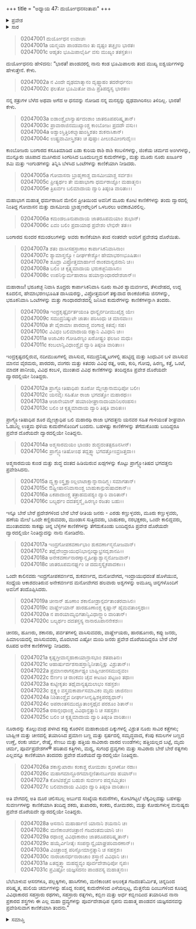 +++
title = "ಅಧ್ಯಾಯ 47: ದುರ್ಯೋಧನಸಂತಾಪಃ"
+++

<details><summary>ಪ್ರವೇಶ</summary>


।।   ಓಂ ಓಂ ನಮೋ ನಾರಾಯಣಾಯ।।   ಶ್ರೀ ವೇದವ್ಯಾಸಾಯ ನಮಃ ।।

ಶ್ರೀ ಕೃಷ್ಣದ್ವೈಪಾಯನ ವೇದವ್ಯಾಸ ವಿರಚಿತ  

**ಶ್ರೀ ಮಹಾಭಾರತ**

**ಸಭಾ ಪರ್ವ**

**ದ್ಯೂತ ಪರ್ವ**

**ಅಧ್ಯಾಯ 47**

</details>


<details><summary>ಸಾರ</summary>

ಭೂಮಿಪಾಲರು ಪಾಂಡವರಿಗಾಗಿ ತಂದ ಮುಖ್ಯ ಐಶ್ವರ್ಯಗಳನ್ನು ದುರ್ಯೋಧನನು ವರ್ಣಿಸಿದುದು (1-31).

</details>


> 02047001 ದುರ್ಯೋಧನ ಉವಾಚ।  
02047001a ಯನ್ಮಯಾ ಪಾಂಡವಾನಾಂ ತು ದೃಷ್ಟಂ ತಚ್ಛೃಣು ಭಾರತ।  
02047001c ಆಹೃತಂ ಭೂಮಿಪಾಲೈರ್ಹಿ ವಸು ಮುಖ್ಯಂ ತತಸ್ತತಃ।।

ದುರ್ಯೋಧನನು ಹೇಳಿದನು: “ಭಾರತ! ಪಾಂಡವರಲ್ಲಿ ನಾನು ಕಂಡ ಭೂಮಿಪಾಲರು ತಂದ ಮುಖ್ಯ ಐಶ್ವರ್ಯಗಳನ್ನು ಹೇಳುತ್ತೇನೆ. ಕೇಳು.

> 02047002a ನ ವಿಂದೇ ದೃಢಮಾತ್ಮಾನಂ ದೃಷ್ಟ್ವಾಹಂ ತದರೇರ್ಧನಂ।  
02047002c ಫಲತೋ ಭೂಮಿತೋ ವಾಪಿ ಪ್ರತಿಪದ್ಯಸ್ವ ಭಾರತ।।

ನನ್ನ ಶತ್ರುಗಳ ಬೆಳೆದ ಅಥವಾ ಅಗೆದ ಆ ಧನವನ್ನು ನೋಡಿದ ನನ್ನ ಮನಸ್ಸನ್ನು ಧೃಢವಾಗಿರಿಸಲು ತಿಳಿದಿಲ್ಲ. ಭಾರತ! ಕೇಳು.

> 02047003a ಐಡಾಂಶ್ಚೈಲಾನ್ವಾರ್ಷದಂಶಾಂ ಜಾತರೂಪಪರಿಷ್ಕೃತಾನ್।   
02047003c ಪ್ರಾವಾರಾಜಿನಮುಖ್ಯಾಂಶ್ಚ ಕಾಂಬೋಜಃ ಪ್ರದದೌ ವಸು।।  
02047004a ಅಶ್ವಾಂಸ್ತಿತ್ತಿರಿಕಲ್ಮಾಷಾಂಸ್ತ್ರಿಶತಂ ಶುಕನಾಸಿಕಾನ್।  
02047004c ಉಷ್ಟ್ರವಾಮೀಸ್ತ್ರಿಶತಂ ಚ ಪುಷ್ಟಾಃ ಪೀಲುಶಮೀಂಗುದೈಃ।।

ಕಾಂಬೋಜರು ಬಂಗಾರದ ಕಸೂತಿಮಾಡಿದ ಏಡಾ ಕುರಿಯ ರಾಶಿ ರಾಶಿ ಕಂಬಳಿಗಳನ್ನು, ಜಿಂಕೆಯ ಚರ್ಮದ ಅಂಗಿಗಳನ್ನು, ಮುನ್ನೂರು ಚೂಪಾದ ಮೂಗಿರುವ ಸಿಂಗರಿಸಿದ ಬೂದುಬಣ್ಣದ ಕುದುರೆಗಳನ್ನು, ಮತ್ತು ಮೂರು ನೂರು ಖರ್ಜೂರ ಶಮಿ ಮತ್ತು ಇಂಗುಡಗಳನ್ನು ತಿನ್ನಿಸಿ ಬೆಳಸಿದ ಒಂಟೆಗಳನ್ನು ಕಾಣಿಕೆಯಾಗಿ ನೀಡಿದರು.

> 02047005a ಗೋವಾಸನಾ ಬ್ರಾಹ್ಮಣಾಶ್ಚ ದಾಸಮೀಯಾಶ್ಚ ಸರ್ವಶಃ।  
02047005c ಪ್ರೀತ್ಯರ್ಥಂ ತೇ ಮಹಾಭಾಗಾ ಧರ್ಮರಾಜ್ಞೋ ಮಹಾತ್ಮನಃ।  
02047005e ತ್ರಿಖರ್ವಂ ಬಲಿಮಾದಾಯ ದ್ವಾರಿ ತಿಷ್ಠಂತಿ ವಾರಿತಾಃ।।

ಮಹಾಭಾಗ ಮಹಾತ್ಮ ಧರ್ಮರಾಜನ ಮೇಲಿನ ಪ್ರೀತಿಯಿಂದ ಅವನಿಗೆ ಮೂರು ಕೋಟಿ ಕಾಣಿಕೆಗಳನ್ನು ತಂದು ದ್ವಾರದಲ್ಲಿ ನಿಂತಿದ್ದ ಗೋವಾಸನ ಮತ್ತು ದಾಸಮೀಯ ಬ್ರಾಹ್ಮಣರೆಲ್ಲರಿಗೆ ಒಳಬರಲು ಅವಕಾಶವಿರಲಿಲ್ಲ.

> 02047006a ಕಮಂಡಲೂನುಪಾದಾಯ ಜಾತರೂಪಮಯಾಂ ಶುಭಾನ್।  
02047006c ಏವಂ ಬಲಿಂ ಪ್ರದಾಯಾಥ ಪ್ರವೇಶಂ ಲೇಭಿರೇ ತತಃ।।

ಬಂಗಾರದ ಸುಂದರ ಕಮಂಡಲುಗಳನ್ನು ಅವರು ಕಾಣಿಕೆಯಾಗಿ ತಂದ ನಂತರವೇ ಅವರಿಗೆ ಪ್ರವೇಶವು ದೊರೆಯಿತು.

> 02047007a ಶತಂ ದಾಸೀಸಹಸ್ರಾಣಾಂ ಕಾರ್ಪಾಸಿಕನಿವಾಸಿನಾಂ।  
02047007c ಶ್ಯಾಮಾಸ್ತನ್ವ್ಯೋ ದೀರ್ಘಕೇಶ್ಯೋ ಹೇಮಾಭರಣಭೂಷಿತಾಃ।  
02047007e ಶೂದ್ರಾ ವಿಪ್ರೋತ್ತಮಾರ್ಹಾಣಿ ರಾಂಕವಾನ್ಯಜಿನಾನಿ ಚ।।  
02047008a ಬಲಿಂ ಚ ಕೃತ್ಸ್ನಮಾದಾಯ ಭರುಕಚ್ಛನಿವಾಸಿನಃ।  
02047008c ಉಪನಿನ್ಯುರ್ಮಹಾರಾಜ ಹಯಾನ್ಗಾಂಧಾರದೇಶಜಾನ್।।

ಮಹಾರಾಜ! ಭರೂಕಚ್ಛ ನಿವಾಸಿ ಶೂದ್ರರು ಕಾರ್ಪಾಸಿಕನಿವಾಸಿ ನೂರು ಸಾವಿರ ಶ್ಯಾಮವರ್ಣದ, ತೆಳುದೇಹದ, ಉದ್ದ ಕೂದಲಿನ, ಹೇಮಾಭರಣಭೂಷಿತ ದಾಸಿಯರನ್ನು, ವಿಪ್ರೋತ್ತಮರಿಗೆ ತಕ್ಕುದಾದ ರಾಂಕಜಿಂಕೆಯ ಜಿನಗಳನ್ನು, ಭರೂಕನಿವಾಸಿ ಒಂಟೆಗಳನ್ನು ಮತ್ತು ಗಾಂಧಾರದೇಶದಲ್ಲಿ ಜನಿಸಿದ ಕುದುರೆಗಳನ್ನು ಕಾಣಿಕೆಗಳನ್ನಾಗಿ ತಂದರು.

> 02047009a ಇಂದ್ರಕೃಷ್ಟೈರ್ವರ್ತಯಂತಿ ಧಾನ್ಯೈರ್ನದೀಮುಖೈಶ್ಚ ಯೇ।   
02047009c ಸಮುದ್ರನಿಷ್ಕುಟೇ ಜಾತಾಃ ಪರಿಸಿಂಧು ಚ ಮಾನವಾಃ।।  
02047010a ತೇ ವೈರಾಮಾಃ ಪಾರದಾಶ್ಚ ವಂಗಾಶ್ಚ ಕಿತವೈಃ ಸಹ।  
02047010c ವಿವಿಧಂ ಬಲಿಮಾದಾಯ ರತ್ನಾನಿ ವಿವಿಧಾನಿ ಚ।।  
02047011a ಅಜಾವಿಕಂ ಗೋಹಿರಣ್ಯಂ ಖರೋಷ್ಟ್ರಂ ಫಲಜಂ ಮಧು।  
02047011c ಕಂಬಲಾನ್ವಿವಿಧಾಂಶ್ಚೈವ ದ್ವಾರಿ ತಿಷ್ಠಂತಿ ವಾರಿತಾಃ।।

ಇಂದ್ರಕೃಷ್ಟದಲ್ಲಿರುವ, ನದೀಮುಖಗಳಲ್ಲಿ ವಾಸಿಸುವ, ಸಮುದ್ರನಿಷ್ಕೃಟಗಳಲ್ಲಿ ಹುಟ್ಟಿದ್ದ ಮತ್ತು ಸಿಂಧುವಿನ ಬಳಿ ವಾಸಿಸುವ ಮಾನವ ವೈರಮರು, ಪಾರದರು, ವಂಗರು ಮತ್ತು ಕಿತವರು ವಿವಿಧ ರತ್ನ, ಆಡು, ಕುರಿ, ಗೋವು, ಹಿರಣ್ಯ, ಕತ್ತೆ, ಒಂಟೆ, ಮಾದಕ ಪಾನೀಯ, ವಿವಿಧ ಕಂಬಳಿ, ಮುಂತಾದ ವಿವಿಧ ಕಾಣಿಕೆಗಳನ್ನು ತಂದಿದ್ದರೂ ಪ್ರವೇಶ ದೊರೆಯದೇ ದ್ವಾರದಲ್ಲಿಯೇ ನಿಂತಿದ್ದರು.

> 02047012a ಪ್ರಾಗ್ಜ್ಯೋತಿಷಾಧಿಪಃ ಶೂರೋ ಮ್ಲೇಚ್ಛಾನಾಮಧಿಪೋ ಬಲೀ।  
02047012c ಯನವೈಃ ಸಹಿತೋ ರಾಜಾ ಭಗದತ್ತೋ ಮಹಾರಥಃ।।  
02047013a ಆಜಾನೇಯಾನ್ ಹಯಾಂಶೀಘ್ರಾನಾದಾಯಾನಿಲರಂಹಸಃ।   
02047013c ಬಲಿಂ ಚ ಕೃತ್ಸ್ನಮಾದಾಯ ದ್ವಾರಿ ತಿಷ್ಠತಿ ವಾರಿತಃ।।

ಪ್ರಾಗ್ಜ್ಯೋತಿಷಾಧಿಪ ಶೂರ ಮ್ಲೇಚ್ಛಾಧಿಪ ಬಲಿ ಮಹಾರಥಿ ರಾಜಾ ಭಗದತ್ತನು ಯನವರ ಸಹಿತ ಗಾಳಿಯಂತೆ ಶೀಘ್ರವಾಗಿ ಓಡಬಲ್ಲ ಉತ್ತಮ ಥಳಿಯ ಕುದುರೆಗಳೊಂದಿಗೆ ಬಂದನು. ಬಹಳಷ್ಟು ಕಾಣಿಕೆಗಳನ್ನು ತೆಗೆದುಕೊಂಡು ಬಂದಿದ್ದರೂ ಪ್ರವೇಶ ದೊರೆಯದೇ ದ್ವಾರದಲ್ಲಿಯೇ ನಿಂತಿದ್ದನು.

> 02047014a ಅಶ್ಮಸಾರಮಯಂ ಭಾಂಡಂ ಶುದ್ಧದಂತತ್ಸರೂನಸೀನ್।  
02047014c ಪ್ರಾಗ್ಜ್ಯೋತಿಷೋಽಥ ತದ್ದತ್ತ್ವಾ ಭಗದತ್ತೋಽವ್ರಜತ್ತದಾ।।

ಅಶ್ಮಸಾರಮಯ ಕುಂಡ ಮತ್ತು ಶುದ್ಧ ದಂತದ ಹಿಡಿಯಿರುವ ಖಡ್ಗಗಳನ್ನು ಕೊಟ್ಟು ಪ್ರಾಗ್ಜ್ಯೋತಿಷದ ಭಗದತ್ತನು ಪ್ರವೇಶಿಸಿದನು.

> 02047015a ದ್ವ್ಯಕ್ಷಾಂಸ್ತ್ರ್ಯಕ್ಷಾಽಲ್ಲಲಾಟಾಕ್ಷಾನ್ನಾನಾದಿಗ್ಭ್ಯಃ ಸಮಾಗತಾನ್।  
02047015c ಔಷ್ಣೀಷಾನನಿವಾಸಾಂಶ್ಚ ಬಾಹುಕಾನ್ಪುರುಷಾದಕಾನ್।।  
02047016a ಏಕಪಾದಾಂಶ್ಚ ತತ್ರಾಹಮಪಶ್ಯಂ ದ್ವಾರಿ ವಾರಿತಾನ್।  
02047016c ಬಲ್ಯರ್ಥಂ ದದತಸ್ತಸ್ಮೈ ಹಿರಣ್ಯಂ ರಜತಂ ಬಹು।।

ಇನ್ನೂ ಬೇರೆ ಬೇರೆ ಪ್ರದೇಶಗಳಿಂದ ಬೇರೆ ಬೇರೆ ರೀತಿಯ ಜನರು - ಎರಡು ಕಣ್ಣುಳ್ಳವರು, ಮೂರು ಕಣ್ಣುಳ್ಳವರು, ಹಣೆಯ ಮೇಲೆ ಒಂದೇ ಕಣ್ಣಿರುವವರು, ಮುಂಡಾಸ ಸುತ್ತಿದವರು, ಬಾಹುಕರು, ನರಭಕ್ಷಕರು, ಒಂದೇ ಕಾಲಿದ್ದವರು, ಮುಂತಾದವರು ಸಾಕಷ್ಟು ಚಿನ್ನ ಬೆಳ್ಳಿಗಳ ಕಾಣಿಕೆಗಳನ್ನು ತೆಗೆದುಕೊಂಡು ಬಂದಿದ್ದರೂ ಪ್ರವೇಶ ದೊರೆಯದೇ ದ್ವಾರದಲ್ಲಿಯೇ ನಿಂತಿದ್ದುದನ್ನು ನಾನು ನೋಡಿದೆನು.

> 02047017a ಇಂದ್ರಗೋಪಕವರ್ಣಾಭಾಂ ಶುಕವರ್ಣಾನ್ಮನೋಜವಾನ್।  
02047017c ತಥೈವೇಂದ್ರಾಯುಧನಿಭಾನ್ಸಂಧ್ಯಾಭ್ರಸದೃಶಾನಪಿ।।  
02047018a ಅನೇಕವರ್ಣಾನಾರಣ್ಯಾನ್ಗೃಹೀತ್ವಾಶ್ವಾನ್ಮನೋಜವಾನ್।  
02047018c ಜಾತರೂಪಮನರ್ಘ್ಯಂ ಚ ದದುಸ್ತಸ್ಯೈಕಪಾದಕಾಃ।।

ಒಂದೇ ಕಾಲಿನವರು ಇಂದ್ರಗೋಪಕವರ್ಣದ, ಶುಕವರ್ಣದ, ಮನೋವೇಗದ, ಇಂದ್ರಾಯುಧದಂತೆ ಹೊಳೆಯುವ, ಸಂಧ್ಯೆಯ ಆಕಾಶದಂತಿರುವ ಅನೇಕವರ್ಣದ ಮನೋವೇಗದ ಹಲವಾರು ಅಶ್ವಗಳನ್ನು ಅಮೂಲ್ಯ ಚಿನ್ನಗಳೊಂದಿಗೆ ಅವನಿಗೆ ತಂದೊಪ್ಪಿಸಿದರು.

> 02047019a ಚೀನಾನ್ ಹೂಣಾಂ ಶಕಾನೋಡ್ರಾನ್ಪರ್ವತಾಂತರವಾಸಿನಃ।   
02047019c ವಾರ್ಷ್ಣೇಯಾನ್ ಹಾರಹೂಣಾಂಶ್ಚ ಕೃಷ್ಣಾನ್ ಹೈಮವತಾಂಸ್ತಥಾ।।  
02047020a ನ ಪಾರಯಾಮ್ಯಭಿಗತಾನ್ವಿವಿಧಾನ್ದ್ವಾರಿ ವಾರಿತಾನ್।  
02047020c ಬಲ್ಯರ್ಥಂ ದದತಸ್ತಸ್ಯ ನಾನಾರೂಪಾನನೇಕಶಃ।।

ಚೀನರು, ಹೂಣರು, ಶಕಾನರು, ಪರ್ವತಗಳಲ್ಲಿ ವಾಸಿಸುವವರು, ವಾರ್ಷ್ಣೇಯರು, ಹಾರಹೂಣರು, ಕಪ್ಪು ಜನರು, ಹಿಮಾಲಯದಲ್ಲಿ ವಾಸಿಸುವವರು, ಮೊದಲಾದ ಎಷ್ಟೋ ಮಂದಿ ಜನರು ಪ್ರವೇಶ ದೊರೆಯದಿದ್ದರೂ ಬೇರೆ ಬೇರೆ ರೂಪದ ಅನೇಕ ಕಾಣಿಕೆಗಳನ್ನು ನೀಡಿದರು.

> 02047021a ಕೃಷ್ಣಗ್ರೀವಾನ್ಮಹಾಕಾಯಾನ್ರಾಸಭಾಂ ಶತಪಾತಿನಃ।  
02047021c ಆಹಾರ್ಷುರ್ದಶಸಾಹಸ್ರಾನ್ವಿನೀತಾನ್ದಿಕ್ಷು ವಿಶ್ರುತಾನ್।।  
02047022a ಪ್ರಮಾಣರಾಗಸ್ಪರ್ಶಾಢ್ಯಂ ಬಾಹ್ಲೀಚೀನಸಮುದ್ಭವಂ।  
02047022c ಔರ್ಣಂ ಚ ರಾಂಕವಂ ಚೈವ ಕೀಟಜಂ ಪಟ್ಟಜಂ ತಥಾ।।  
02047023a ಕುಟ್ಟೀಕೃತಂ ತಥೈವಾನ್ಯತ್ಕಮಲಾಭಂ ಸಹಸ್ರಶಃ।  
02047023c ಶ್ಲಕ್ಷ್ಣಂ ವಸ್ತ್ರಮಕಾರ್ಪಾಸಮಾವಿಕಂ ಮೃದು ಚಾಜಿನಂ।।  
02047024a ನಿಶಿತಾಂಶ್ಚೈವ ದೀರ್ಘಾಸೀನೃಷ್ಟಿಶಕ್ತಿಪರಶ್ವಧಾನ್।  
02047024c ಅಪರಾಂತಸಮುದ್ಭೂತಾಂಸ್ತಥೈವ ಪರಶೂಂ ಶಿತಾನ್।।   
02047025a ರಸಾನ್ಗಂಧಾಂಶ್ಚ ವಿವಿಧಾನ್ರತ್ನಾನಿ ಚ ಸಹಸ್ರಶಃ।  
02047025c ಬಲಿಂ ಚ ಕೃತ್ಸ್ನಮಾದಾಯ ದ್ವಾರಿ ತಿಷ್ಠಂತಿ ವಾರಿತಾಃ।।

ನೂರಾರನ್ನು ಕೊಲ್ಲುವಂಥ ಪಳಗಿದ ಕಪ್ಪು ಕೊರಳಿನ ಮಹಾಕಾಯದ ದಿಕ್ಕುಗಳಲ್ಲಿ ವಿಶ್ರುತ ನೂರು ಸಾವಿರ ಕತ್ತೆಗಳು; ಬಾಹ್ಲೀಕ ಮತ್ತು ಚೀನದಲ್ಲಿ ತಯಾರಿಸಿದ ಪ್ರಮಾಣ ಬಣ್ಣ ಮತ್ತು ಸ್ಪರ್ಷದಲ್ಲಿ ಸಮೃದ್ಧವಾದ, ಕೆಂಪು ಕಮಲಗಳ ಬಣ್ಣದ ಉಣ್ಣೆ, ರಂಕು ಚರ್ಮ, ರೇಷ್ಮೆ, ಸೆಣಬು ಮತ್ತು ಹತ್ತಿಯ ಸಾವಿರಾರು ದಾರದ ಉಂಡೆಗಳು; ಹತ್ತಿಯಲ್ಲದ ಬಟ್ಟೆ, ಮೃದು ಚರ್ಮ, ಪೂರ್ವಪ್ರದೇಶಗಳ® ಹರಿತಾದ ಕತ್ತಿಗಳು, ಮದ್ಯ, ಸುಗಂಧ ದ್ರವ್ಯಗಳು ಮತ್ತು ಸಾವಿರಾರು ಬೇರೆ ಬೇರೆ ರತ್ನಗಳು ಎಲ್ಲವನ್ನೂ ಕಾಣಿಕೆಯಾಗಿ ತಂದವರು ಪ್ರವೇಶ ದೊರೆಯದೆ ದ್ವಾರದಲ್ಲಿಯೇ ನಿಂತಿದ್ದರು.

> 02047026a ಶಕಾಸ್ತುಖಾರಾಃ ಕಂಕಾಶ್ಚ ರೋಮಶಾಃ ಶೃಂಗಿಣೋ ನರಾಃ।  
02047026c ಮಹಾಗಮಾನ್ದೂರಗಮಾನ್ಗಣಿತಾನರ್ಬುದಂ ಹಯಾನ್।।  
02047027a ಕೋಟಿಶಶ್ಚೈವ ಬಹುಶಃ ಸುವರ್ಣಂ ಪದ್ಮಸಮ್ಮಿತಂ।  
02047027c ಬಲಿಮಾದಾಯ ವಿವಿಧಂ ದ್ವಾರಿ ತಿಷ್ಠಂತಿ ವಾರಿತಾಃ।।

ಅತಿ ವೇಗದಲ್ಲಿ ಅತಿ ದೂರ ಚಲಿಸಬಲ್ಲ ಅರ್ಬುದ ಸಂಖ್ಯೆಯ ಕುದುರೆಗಳು, ಕೋಟಿಗಟ್ಟಲೆ ಲೆಕ್ಕವಿಲ್ಲದಷ್ಟು ಬಹಳಷ್ಟು ಸುವರ್ಣಗಳನ್ನು ಕಾಣಿಕೆಯಾಗಿ ತಂದಿದ್ದ ಶಕರು, ತುಖಾರರು, ಕಂಕರು, ರೋಮಶರು, ಮತ್ತು ಕೋಡುಗಳುಳ್ಳ ಮನುಷ್ಯರು ಪ್ರವೇಶ ದೊರೆಯದೇ ದ್ವಾರದಲ್ಲಿಯೇ ನಿಂತಿದ್ದರು.

> 02047028a ಆಸನಾನಿ ಮಹಾರ್ಹಾಣಿ ಯಾನಾನಿ ಶಯನಾನಿ ಚ।  
02047028c ಮಣಿಕಾಂಚನಚಿತ್ರಾಣಿ ಗಜದಂತಮಯಾನಿ ಚ।।  
02047029a ರಥಾಂಶ್ಚ ವಿವಿಧಾಕಾರಾಂ ಜಾತರೂಪಪರಿಷ್ಕೃತಾನ್।  
02047029c ಹಯೈರ್ವಿನೀತೈಃ ಸಂಪನ್ನಾನ್ವೈಯಾಘ್ರಪರಿವಾರಣಾನ್।।  
02047030a ವಿಚಿತ್ರಾಂಶ್ಚ ಪರಿಸ್ತೋಮಾನ್ರತ್ನಾನಿ ಚ ಸಹಸ್ರಶಃ।   
02047030c ನಾರಾಚಾನರ್ಧನಾರಾಚಾಂ ಶಸ್ತ್ರಾಣಿ ವಿವಿಧಾನಿ ಚ।।  
02047031a ಏತದ್ದತ್ತ್ವಾ ಮಹದ್ದ್ರವ್ಯಂ ಪೂರ್ವದೇಶಾಧಿಪೋ ನೃಪಃ।  
02047031c ಪ್ರವಿಷ್ಟೋ ಯಜ್ಞಸದನಂ ಪಾಂಡವಸ್ಯ ಮಹಾತ್ಮನಃ।।

ಬೆಲೆಬಾಳುವ ಆಸನಗಳೂ, ಪಲ್ಲಕ್ಕಿಗಳು, ಹಾಸಿಗೆಗಳು, ಮಣಿಕಾಂಚನ ಅಲಂಕೃತ ಗಜದಂತನಿರ್ಮಿತ, ಚಿನ್ನದಿಂದ ಪರಿಷ್ಕೃತ, ಹುಲಿಯ ಚರ್ಮಗಳನ್ನು ಹೊದ್ದ ಸಂಪನ್ನ ಕುದುರೆಗಳಿಂದ ಎಳೆಯಲ್ಪಟ್ಟ, ಮೆತ್ತನೆಯ ದಿಂಬುಗಳಿಂದ ಕೂಡಿದ್ದ ವಿವಿಧಾಕಾರದ ಸಹಸ್ರಾರು ರಥಗಳು, ಸಹಸ್ರಾರು ರತ್ನಗಳು, ಕಬ್ಬಿಣ ಮತ್ತು ಅರ್ಧ ಕಬ್ಬಿಣದಿಂದ ತಯಾರಿಸಿದ ನಾನಾ ಪ್ರಕಾರದ ಶಸ್ತ್ರಗಳು ಈ ಎಲ್ಲ ಮಹಾ ದ್ರವ್ಯಗಳನ್ನು ಪೂರ್ವದೇಶಾಧಿಪ ನೃಪನು ಮಹಾತ್ಮ ಪಾಂಡವನ ಯಜ್ಞಸದನವನ್ನು ಪ್ರವೇಶಿಸುವಾಗ ಕಾಣಿಕೆಯಾಗಿ ತಂದನು.”



<details><summary>ಸಮಾಪ್ತಿ</summary>


ಇತಿ ಶ್ರೀ ಮಹಾಭಾರತೇ ಸಭಾಪರ್ವಣಿ ದ್ಯೂತಪರ್ವಣಿ ದುರ್ಯೋಧನಸಂತಾಪೇ ಸಪ್ತಚತ್ವಾರಿಂಶೋಽಧ್ಯಾಯಃ।।  
ಇದು ಶ್ರೀ ಮಹಾಭಾರತದಲ್ಲಿ ಸಭಾಪರ್ವದಲ್ಲಿ ದ್ಯೂತಪರ್ವದಲ್ಲಿ ದುರ್ಯೋಧನಸಂತಾಪ ಎನ್ನುವ ನಲವತ್ತೇಳನೆಯ ಅಧ್ಯಾಯವು.

</details>

